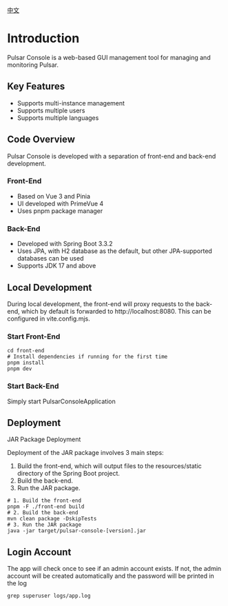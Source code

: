 [中文](README.md)

# Introduction

Pulsar Console is a web-based GUI management tool for managing and monitoring Pulsar.

## Key Features

* Supports multi-instance management
* Supports multiple users
* Supports multiple languages

## Code Overview

Pulsar Console is developed with a separation of front-end and back-end development.

### Front-End

* Based on Vue 3 and Pinia
* UI developed with PrimeVue 4
* Uses pnpm package manager

### Back-End

* Developed with Spring Boot 3.3.2
* Uses JPA, with H2 database as the default, but other JPA-supported databases can be used
* Supports JDK 17 and above

## Local Development

During local development, the front-end will proxy requests to the back-end, which by default is forwarded to http://localhost:8080. This can be configured in vite.config.mjs.

### Start Front-End
```shell
cd front-end
# Install dependencies if running for the first time
pnpm install
pnpm dev
```
### Start Back-End

Simply start PulsarConsoleApplication

## Deployment

JAR Package Deployment

Deployment of the JAR package involves 3 main steps:

1. Build the front-end, which will output files to the resources/static directory of the Spring Boot project.
2. Build the back-end.
3. Run the JAR package.
```
# 1. Build the front-end
pnpm -F ./front-end build
# 2. Build the back-end
mvn clean package -DskipTests
# 3. Run the JAR package
java -jar target/pulsar-console-[version].jar
```
## Login Account

The app will check once to see if an admin account exists. If not, the admin account will be created automatically and the password will be printed in the log
```
grep superuser logs/app.log
```

